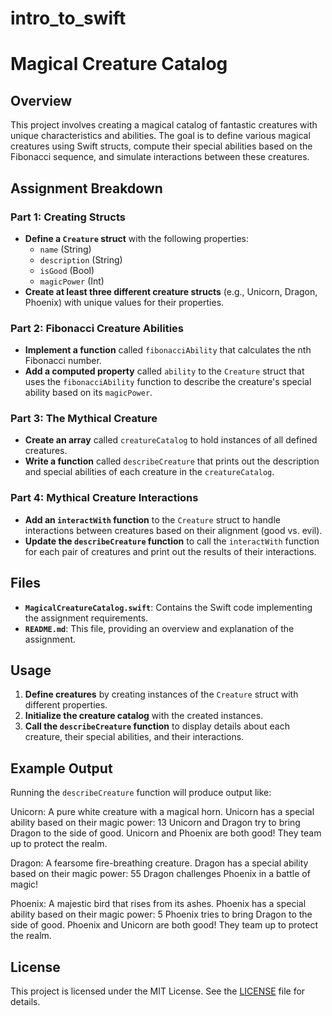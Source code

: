 # intro_to_swift

# Magical Creature Catalog

## Overview

This project involves creating a magical catalog of fantastic creatures with unique characteristics and abilities. The goal is to define various magical creatures using Swift structs, compute their special abilities based on the Fibonacci sequence, and simulate interactions between these creatures.

## Assignment Breakdown

### Part 1: Creating Structs

- **Define a `Creature` struct** with the following properties:
  - `name` (String)
  - `description` (String)
  - `isGood` (Bool)
  - `magicPower` (Int)
- **Create at least three different creature structs** (e.g., Unicorn, Dragon, Phoenix) with unique values for their properties.

### Part 2: Fibonacci Creature Abilities

- **Implement a function** called `fibonacciAbility` that calculates the nth Fibonacci number.
- **Add a computed property** called `ability` to the `Creature` struct that uses the `fibonacciAbility` function to describe the creature's special ability based on its `magicPower`.

### Part 3: The Mythical Creature

- **Create an array** called `creatureCatalog` to hold instances of all defined creatures.
- **Write a function** called `describeCreature` that prints out the description and special abilities of each creature in the `creatureCatalog`.

### Part 4: Mythical Creature Interactions

- **Add an `interactWith` function** to the `Creature` struct to handle interactions between creatures based on their alignment (good vs. evil).
- **Update the `describeCreature` function** to call the `interactWith` function for each pair of creatures and print out the results of their interactions.

## Files

- **`MagicalCreatureCatalog.swift`**: Contains the Swift code implementing the assignment requirements.
- **`README.md`**: This file, providing an overview and explanation of the assignment.

## Usage

1. **Define creatures** by creating instances of the `Creature` struct with different properties.
2. **Initialize the creature catalog** with the created instances.
3. **Call the `describeCreature` function** to display details about each creature, their special abilities, and their interactions.

## Example Output

Running the `describeCreature` function will produce output like:

Unicorn: A pure white creature with a magical horn. Unicorn has a special ability based on their magic power: 13 Unicorn and Dragon try to bring Dragon to the side of good. Unicorn and Phoenix are both good! They team up to protect the realm.

Dragon: A fearsome fire-breathing creature. Dragon has a special ability based on their magic power: 55 Dragon challenges Phoenix in a battle of magic!

Phoenix: A majestic bird that rises from its ashes. Phoenix has a special ability based on their magic power: 5 Phoenix tries to bring Dragon to the side of good. Phoenix and Unicorn are both good! They team up to protect the realm.

## License

This project is licensed under the MIT License. See the [LICENSE](LICENSE) file for details.